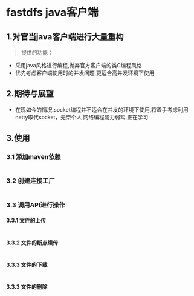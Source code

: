 # fastdfs java客户端

## 1.对官当java客户端进行大量重构
> 提供的功能：

- 采用java风格进行编程,抛弃官方客户端的类C编程风格
- 优先考虑客户端使用时的并发问题,更适合高并发环境下使用
## 2.期待与展望
- 在现如今的情况,socket编程并不适合在并发的环境下使用,将着手考虑利用netty取代socket，无奈个人
网络编程能力弱鸡,正在学习
## 3.使用
### 3.1 添加maven依赖
```java

```
### 3.2 创建连接工厂
```java

```
### 3.3 调用API进行操作
#### 3.3.1 文件的上传
```java

```
#### 3.3.2 文件的断点续传
```java

```
#### 3.3.3 文件的下载
```java

```
#### 3.3.3 文件的删除
```java

```
